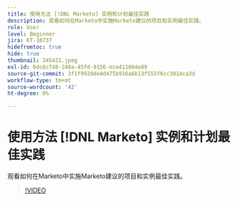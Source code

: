 ```yaml
---
title: 使用方法 [!DNL Marketo] 实例和计划最佳实践
description: 观看如何在Marketo中实施Marketo建议的项目和实例最佳实践。
role: User
level: Beginner
jira: KT-10737
hidefromtoc: true
hide: true
thumbnail: 345421.jpeg
exl-id: 6dc6cf48-240a-45fd-9156-ece411064e89
source-git-commit: 3f1f9929de4d475b916a6b13f555f6cc3014ca3d
workflow-type: tm+mt
source-wordcount: '42'
ht-degree: 0%

---
```


# 使用方法 [!DNL Marketo] 实例和计划最佳实践

观看如何在Marketo中实施Marketo建议的项目和实例最佳实践。

>[!VIDEO](https://video.tv.adobe.com/v/345421/?quality=12&learn=on)
